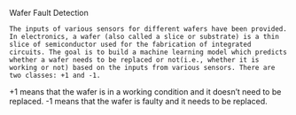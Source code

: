 Wafer Fault Detection
	
	The inputs of various sensors for different wafers have been provided. In electronics, a wafer (also called a slice or substrate) is a thin slice of semiconductor used for the fabrication of integrated circuits. The goal is to build a machine learning model which predicts whether a wafer needs to be replaced or not(i.e., whether it is working or not) based on the inputs from various sensors. There are two classes: +1 and -1. 
  
+1 means that the wafer is in a working condition and it doesn’t need to be replaced.
-1 means that the wafer is faulty and it needs to be replaced. 
